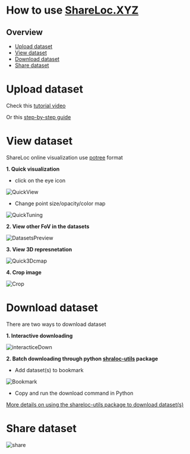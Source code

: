 # How to use [ShareLoc.XYZ](shareloc.xyz)
## Overview
* [Upload dataset](#upload-dataset)
* [View dataset](#view-dataset)
* [Download dataset](#download-dataset)
* [Share dataset](#share-dataset)

# Upload dataset

Check this [tutorial video](https://www.youtube.com/watch?v=tTOkqzr74wg)

Or this [step-by-step guide](https://slides.imjoy.io/?theme=white&slides=https://github.com/imodpasteur/ShareLoc.XYZ/blob/main/docs/how-to-upload-slides.md)

# View dataset
ShareLoc online visualization use [potree](https://github.com/potree/potree) format

__1. Quick visualization__

* click on the eye icon

![QuickView](https://user-images.githubusercontent.com/56833522/189102923-9174d487-1309-4587-998e-b6c2bdc51cd2.png)

* Change point size/opacity/color map

![QuickTuning](https://user-images.githubusercontent.com/56833522/189104817-9916f7dc-213a-4943-8297-f339c7da99bf.png)

__2. View other FoV in the datasets__

![DatasetsPreview](https://user-images.githubusercontent.com/56833522/189115452-b422e0a7-1f79-43db-8236-856f005b2436.png)

__3. View 3D represnetation__

![Quick3Dcmap](https://user-images.githubusercontent.com/56833522/189109867-a8aa13d5-74c0-4a5d-8ef1-1bbd13c440f0.png)

__4. Crop image__

![Crop](https://user-images.githubusercontent.com/56833522/189119565-1572b1eb-f383-4111-aebd-76cee82e90be.png)

# Download dataset
There are two ways to download dataset

__1. Interactive downloading__

![interacticeDown](https://user-images.githubusercontent.com/56833522/189121216-8b574527-9827-48bc-9580-bd88b67dbc3d.png)

__2. Batch downloading through python [shraloc-utils](https://github.com/imodpasteur/shareloc-utils) package__

* Add dataset(s) to bookmark

![Bookmark](https://user-images.githubusercontent.com/56833522/189123217-d4d8aa0f-406b-49db-a1fd-218581e32ea5.png)

* Copy and run the download command in Python

[More details on using the shareloc-utils package to download dataset(s)](https://github.com/imodpasteur/shareloc-utils#shareloc-utilities)

# Share dataset

![share](https://user-images.githubusercontent.com/56833522/189126670-ead0e419-b871-422b-9692-45134c41b9b7.png)



